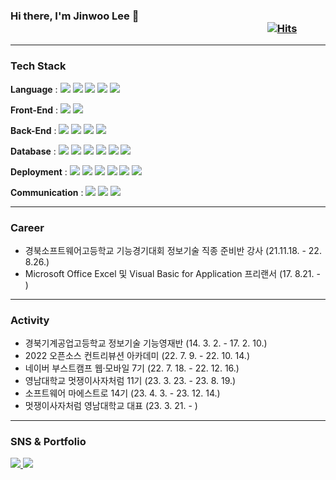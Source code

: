 ### Hi there, I'm Jinwoo Lee 👋 &nbsp;&nbsp;&nbsp;&nbsp;&nbsp;&nbsp;&nbsp;&nbsp;&nbsp;&nbsp;&nbsp;&nbsp;&nbsp;&nbsp;&nbsp;&nbsp;&nbsp;&nbsp;&nbsp;&nbsp;&nbsp;&nbsp;&nbsp;&nbsp;&nbsp;&nbsp;&nbsp;&nbsp;&nbsp;&nbsp;&nbsp;&nbsp;&nbsp;&nbsp;&nbsp;&nbsp;&nbsp;&nbsp;&nbsp;&nbsp;&nbsp;&nbsp;&nbsp;&nbsp;&nbsp;&nbsp;&nbsp;&nbsp;&nbsp;&nbsp;&nbsp;&nbsp;&nbsp;&nbsp;&nbsp;&nbsp;&nbsp;&nbsp;&nbsp;&nbsp;&nbsp;&nbsp;&nbsp;&nbsp;&nbsp;&nbsp;&nbsp;&nbsp;&nbsp;&nbsp;&nbsp;&nbsp;&nbsp;&nbsp;&nbsp;&nbsp;&nbsp;&nbsp;&nbsp;&nbsp;&nbsp;&nbsp;&nbsp;&nbsp;&nbsp;&nbsp;&nbsp;&nbsp;&nbsp;&nbsp;&nbsp;&nbsp;&nbsp;&nbsp;&nbsp;&nbsp;&nbsp;&nbsp;&nbsp;&nbsp;&nbsp;&nbsp;&nbsp;&nbsp;&nbsp; [![Hits](https://hits.seeyoufarm.com/api/count/incr/badge.svg?url=https%3A%2F%2Fgithub.com%2Fjinlee1703%2Fhit-counter&count_bg=%2379C83D&title_bg=%23555555&icon=&icon_color=%23E7E7E7&title=hits&edge_flat=false)](https://hits.seeyoufarm.com)

---

### Tech Stack

<b>Language</b> : 
<img src="https://img.shields.io/badge/JavaScript-F7DF1E?style=flat&logo=JavaScript&logoColor=white"/>
<img src="https://img.shields.io/badge/TypeScript-3178C6?style=flat&logo=TypeScript&logoColor=white" />
<img src="https://img.shields.io/badge/Java-007396?style=flat&logo=Java&logoColor=white" />
<img src="https://img.shields.io/badge/Python-3776AB?style=flat&logo=Python&logoColor=white" />
<img src="https://img.shields.io/badge/Visual Basic-512BD4?style=flat&logo=Visual Basic&logoColor=white" />

<b>Front-End</b> : 
<img src="https://img.shields.io/badge/React-61DAFB?style=flat&logo=React&logoColor=white" />
<img src="https://img.shields.io/badge/Android-3DDC84?style=flat&logo=Android&logoColor=white" />
<!--<img src="https://img.shields.io/badge/Flutter-02569B?style=flat&logo=Flutter&logoColor=white" />-->

<b>Back-End</b> : 
<img src="https://img.shields.io/badge/Spring-6DB33F?style=flat&logo=Spring&logoColor=white" />
<img src="https://img.shields.io/badge/NestJS-E0234E?style=flat&logo=NestJS&logoColor=white" />
<img src="https://img.shields.io/badge/Node.js-339933?style=flat&logo=Node.js&logoColor=white" />
<img src="https://img.shields.io/badge/Socket.io-010101?style=flat&logo=socketdotio&logoColor=white" />


<b>Database</b> : 
<img src="https://img.shields.io/badge/MySQL-4479A1?style=flat&logo=MySQL&logoColor=white" />
<img src="https://img.shields.io/badge/MariaDB-003545?style=flat&logo=MariaDB&logoColor=white" />
<img src="https://img.shields.io/badge/Oracle-F80000?style=flat&logo=Oracle&logoColor=white" />
<img src="https://img.shields.io/badge/SQLite-003B57?style=flat&logo=SQLite&logoColor=white" />
<img src="https://img.shields.io/badge/MongoDB-47A248?style=flat&logo=MongoDB&logoColor=white" />
<img src="https://img.shields.io/badge/Redis-DC382D?style=flat&logo=Redis&logoColor=white" />

<b>Deployment</b> : 
<img src="https://img.shields.io/badge/Amazon AWS-232F3E?style=flat&logo=Amazon AWS&logoColor=white" />
<img src="https://img.shields.io/badge/Naver Cloud Platform-03C75A?style=flat&logo=Naver&logoColor=white" />
<img src="https://img.shields.io/badge/Terraform-844FBA?style=flat&logo=Terraform&logoColor=white" />
<img src="https://img.shields.io/badge/GitHub Actions-2088FF?style=flat&logo=GitHub Actions&logoColor=white" />
<img src="https://img.shields.io/badge/Docker-2496ED?style=flat&logo=Docker&logoColor=white" />
<img src="https://img.shields.io/badge/Sentry-362D59?style=flat&logo=Sentry&logoColor=white" />

<b>Communication</b> : 
<img src="https://img.shields.io/badge/Jira-0052CC?style=flat&logo=Jira&logoColor=white" />
<img src="https://img.shields.io/badge/Confluence-172B4D?style=flat&logo=Jira&logoColor=white" />
<img src="https://img.shields.io/badge/Slack-4A154B?style=flat&logo=Slack&logoColor=white" />

---

### Career

- 경북소프트웨어고등학교 기능경기대회 정보기술 직종 준비반 강사 (21.11.18. - 22. 8.26.)
- Microsoft Office Excel 및 Visual Basic for Application 프리랜서 (17. 8.21. - )

---

### Activity

- 경북기계공업고등학교 정보기술 기능영재반 (14. 3. 2. - 17. 2. 10.)
- 2022 오픈소스 컨트리뷰션 아카데미 (22. 7. 9. - 22. 10. 14.)
- 네이버 부스트캠프 웹·모바일 7기 (22. 7. 18. - 22. 12. 16.)
- 영남대학교 멋쟁이사자처럼 11기 (23. 3. 23. - 23. 8. 19.)
- 소프트웨어 마에스트로 14기 (23. 4. 3. - 23. 12. 14.)
- 멋쟁이사자처럼 영남대학교 대표 (23. 3. 21. - )

---

### SNS & Portfolio

<a href="mailto:jinlee1703@gmail.com">
  <img src="https://img.shields.io/badge/Mail-30B980?style=flat&logo=Gmail&logoColor=white" />
</a>
<a href="https://jinlee1703.github.io">
  <img src="https://img.shields.io/badge/Blog-FF9800?style=flat&logo=Blogger&logoColor=white" />
</a>
<!-- <a href="https://candy-yam-479.notion.site/Lee-Jinwoo-6f25957336cd4310853b7f8f12e6daf5">
  <img src="https://img.shields.io/badge/Portfolio-FF3633?style=flat&logo=Micro.blog&logoColor=white" />
</a> -->
